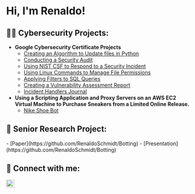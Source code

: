 <h1>Hi, I'm Renaldo! 
  <br/>

<h2>👨‍💻 Cybersecurity Projects:</h2>

- <b>Google Cybersecurity Certificate Projects</b>
  - [Creating an Algorithm to Update files in Python](https://github.com/RenaldoSchmidt/PythonFileUpdateAlgorithm/tree/main)
  - [Conducting a Security Audit](https://github.com/RenaldoSchmidt/SecurityAudit)
  - [Using NIST CSF to Respond to a Security Incident](https://github.com/RenaldoSchmidt/NISTCSFResponse/tree/main)
  - [Using Linux Commands to Manage File Permissions](https://github.com/RenaldoSchmidt/LinuxFilePermissions)
  - [Applying Filters to SQL Queries](https://github.com/RenaldoSchmidt/FilteringSQLQueries/tree/main)
  - [Creating a Vulnerability Assessment Report](https://github.com/RenaldoSchmidt/VulnerabilityAssessment/tree/main)
  - [Incident Handlers Journal](https://github.com/RenaldoSchmidt/IncidentHandlersJournal/tree/main)
- <b>Using a Scripting Application and Proxy Servers on an AWS EC2 Virtual Machine to Purchase Sneakers from a Limited Online Release.</b>
  - [Nike Shoe Bot](https://github.com/RenaldoSchmidt/Botting)

<h2>🔬 Senior Research Project:</h2>
  - [Paper](https://github.com/RenaldoSchmidt/Botting)
  - [Presentation](https://github.com/RenaldoSchmidt/Botting)

<h2> 🤳 Connect with me:</h2>

[<img align="left" alt="RenaldoSchmidt | LinkedIn" width="22px" src="https://cdn.jsdelivr.net/npm/simple-icons@v3/icons/linkedin.svg" />][linkedin]

[linkedin]: https://linkedin.com/in/renaldoschmidt

